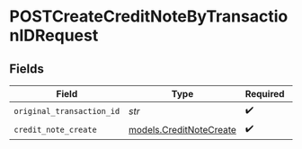 # POSTCreateCreditNoteByTransactionIDRequest


## Fields

| Field                                                    | Type                                                     | Required                                                 | Description                                              |
| -------------------------------------------------------- | -------------------------------------------------------- | -------------------------------------------------------- | -------------------------------------------------------- |
| `original_transaction_id`                                | *str*                                                    | :heavy_check_mark:                                       | N/A                                                      |
| `credit_note_create`                                     | [models.CreditNoteCreate](../models/creditnotecreate.md) | :heavy_check_mark:                                       | N/A                                                      |